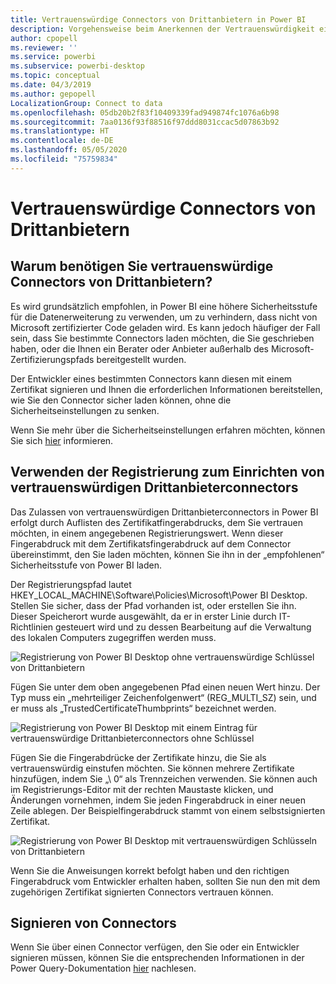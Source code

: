 ```yaml
---
title: Vertrauenswürdige Connectors von Drittanbietern in Power BI
description: Vorgehensweise beim Anerkennen der Vertrauenswürdigkeit eines signierten Drittanbieterconnectors in Power BI
author: cpopell
ms.reviewer: ''
ms.service: powerbi
ms.subservice: powerbi-desktop
ms.topic: conceptual
ms.date: 04/3/2019
ms.author: gepopell
LocalizationGroup: Connect to data
ms.openlocfilehash: 05db20b2f83f10409339fad949874fc1076a6b98
ms.sourcegitcommit: 7aa0136f93f88516f97ddd8031ccac5d07863b92
ms.translationtype: HT
ms.contentlocale: de-DE
ms.lasthandoff: 05/05/2020
ms.locfileid: "75759834"
---
```

# <a name="trusted-third-party-connectors"></a>Vertrauenswürdige Connectors von Drittanbietern

## <a name="why-do-you-need-trusted-third-party-connectors"></a>Warum benötigen Sie vertrauenswürdige Connectors von Drittanbietern?

Es wird grundsätzlich empfohlen, in Power BI eine höhere Sicherheitsstufe für die Datenerweiterung zu verwenden, um zu verhindern, dass nicht von Microsoft zertifizierter Code geladen wird. Es kann jedoch häufiger der Fall sein, dass Sie bestimmte Connectors laden möchten, die Sie geschrieben haben, oder die Ihnen ein Berater oder Anbieter außerhalb des Microsoft-Zertifizierungspfads bereitgestellt wurden.

Der Entwickler eines bestimmten Connectors kann diesen mit einem Zertifikat signieren und Ihnen die erforderlichen Informationen bereitstellen, wie Sie den Connector sicher laden können, ohne die Sicherheitseinstellungen zu senken.

Wenn Sie mehr über die Sicherheitseinstellungen erfahren möchten, können Sie sich [hier](https://docs.microsoft.com/power-bi/desktop-connector-extensibility) informieren.

## <a name="using-the-registry-to-trust-third-party-connectors"></a>Verwenden der Registrierung zum Einrichten von vertrauenswürdigen Drittanbieterconnectors

Das Zulassen von vertrauenswürdigen Drittanbieterconnectors in Power BI erfolgt durch Auflisten des Zertifikatfingerabdrucks, dem Sie vertrauen möchten, in einem angegebenen Registrierungswert. Wenn dieser Fingerabdruck mit dem Zertifikatsfingerabdruck auf dem Connector übereinstimmt, den Sie laden möchten, können Sie ihn in der „empfohlenen“ Sicherheitsstufe von Power BI laden. 

Der Registrierungspfad lautet HKEY_LOCAL_MACHINE\Software\Policies\Microsoft\Power BI Desktop. Stellen Sie sicher, dass der Pfad vorhanden ist, oder erstellen Sie ihn. Dieser Speicherort wurde ausgewählt, da er in erster Linie durch IT-Richtlinien gesteuert wird und zu dessen Bearbeitung auf die Verwaltung des lokalen Computers zugegriffen werden muss. 

![Registrierung von Power BI Desktop ohne vertrauenswürdige Schlüssel von Drittanbietern](media/desktop-trusted-third-party-connectors/desktoptrustedthird1.png)

Fügen Sie unter dem oben angegebenen Pfad einen neuen Wert hinzu. Der Typ muss ein „mehrteiliger Zeichenfolgenwert“ (REG_MULTI_SZ) sein, und er muss als „TrustedCertificateThumbprints“ bezeichnet werden. 

![Registrierung von Power BI Desktop mit einem Eintrag für vertrauenswürdige Drittanbieterconnectors ohne Schlüssel](media/desktop-trusted-third-party-connectors/desktoptrustedthird2.png)

Fügen Sie die Fingerabdrücke der Zertifikate hinzu, die Sie als vertrauenswürdig einstufen möchten. Sie können mehrere Zertifikate hinzufügen, indem Sie „\ 0“ als Trennzeichen verwenden. Sie können auch im Registrierungs-Editor mit der rechten Maustaste klicken, und Änderungen vornehmen, indem Sie jeden Fingerabdruck in einer neuen Zeile ablegen. Der Beispielfingerabdruck stammt von einem selbstsignierten Zertifikat. 

 ![Registrierung von Power BI Desktop mit vertrauenswürdigen Schlüsseln von Drittanbietern](media/desktop-trusted-third-party-connectors/desktoptrustedthird3.png)

Wenn Sie die Anweisungen korrekt befolgt haben und den richtigen Fingerabdruck vom Entwickler erhalten haben, sollten Sie nun den mit dem zugehörigen Zertifikat signierten Connectors vertrauen können.

## <a name="how-to-sign-connectors"></a>Signieren von Connectors

Wenn Sie über einen Connector verfügen, den Sie oder ein Entwickler signieren müssen, können Sie die entsprechenden Informationen in der Power Query-Dokumentation [hier](https://docs.microsoft.com/power-query/handlingconnectorsigning) nachlesen.
